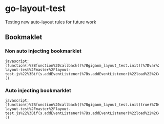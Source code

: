 go-layout-test
==============

Testing new auto-layout rules for future work

## Bookmaklet

### Non auto injecting bookmarklet

```
javascript:(function()%7Bfunction%20callback()%7Bgigaom_layout_test.init()%7Dvar%20s%3Ddocument.createElement(%22script%22)%3Bs.src%3D%22http%3A%2F%2Fraw.githubusercontent.com%2FGigaOM%2Fgo-layout-test%2Fmaster%2Flayout-test.js%22%3Bif(s.addEventListener)%7Bs.addEventListener(%22load%22%2Ccallback%2Cfalse)%7Delse%20if(s.readyState)%7Bs.onreadystatechange%3Dcallback%7Ddocument.body.appendChild(s)%3B%7D)()
```

### Auto injecting bookmarklet

```
javascript:(function()%7Bfunction%20callback()%7Bgigaom_layout_test.init(true)%7Dvar%20s%3Ddocument.createElement(%22script%22)%3Bs.src%3D%22http%3A%2F%2Fraw.githubusercontent.com%2FGigaOM%2Fgo-layout-test%2Fmaster%2Flayout-test.js%22%3Bif(s.addEventListener)%7Bs.addEventListener(%22load%22%2Ccallback%2Cfalse)%7Delse%20if(s.readyState)%7Bs.onreadystatechange%3Dcallback%7Ddocument.body.appendChild(s)%3B%7D)()
```
